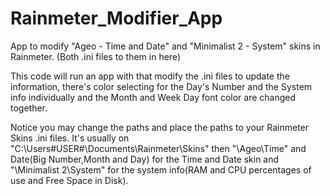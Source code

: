 # Rainmeter_Modifier_App
App to modify "Ageo - Time and Date" and "Minimalist 2 - System" skins in Rainmeter. (Both .ini files to them in here)

This code will run an app with that modify the .ini files to update the information, there's color selecting for the Day's Number and the System info individually and the Month and Week Day font color are changed together.

Notice you may change the paths and place the paths to your Rainmeter Skins .ini files. It's usually on "C:\Users\#USER#\Documents\Rainmeter\Skins" then "\Ageo\Time" and Date(Big Number,Month and Day) for the Time and Date skin and "\Minimalist 2\System" for the system info(RAM and CPU percentages of use and Free Space in Disk). 

